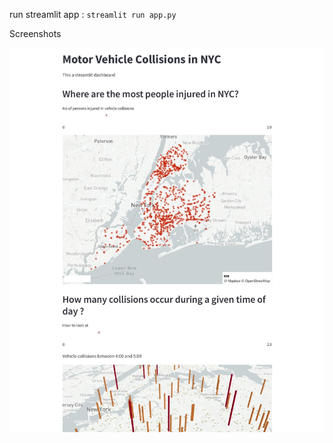 run streamlit app : ```streamlit run app.py```
<br>
<!--live : [here](https://akashscientist-nyc-streamlit-app-95vx23.streamlitapp.com/)-->

Screenshots

<img src="images\1.jpg"></img>
